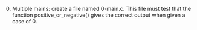 0. Multiple mains: create a file named 0-main.c. This file must test that the function positive_or_negative() gives the correct output when given a case of 0.
